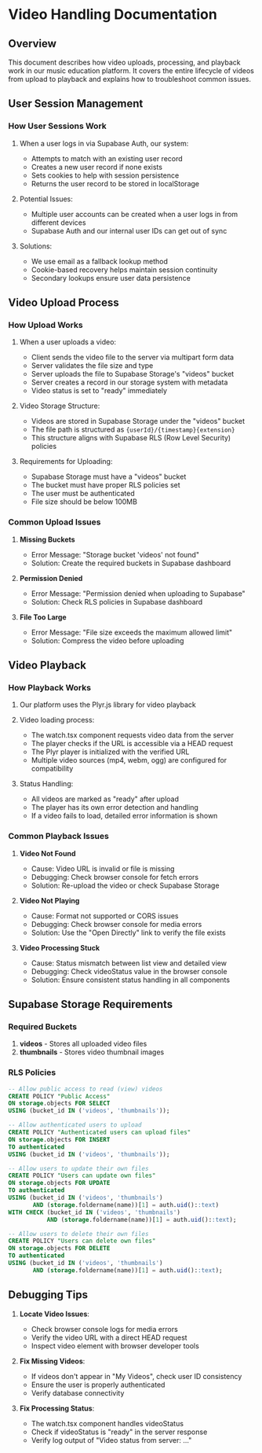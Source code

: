 # Video Handling Documentation

## Overview
This document describes how video uploads, processing, and playback work in our music education platform. It covers the entire lifecycle of videos from upload to playback and explains how to troubleshoot common issues.

## User Session Management

### How User Sessions Work
1. When a user logs in via Supabase Auth, our system:
   - Attempts to match with an existing user record
   - Creates a new user record if none exists
   - Sets cookies to help with session persistence
   - Returns the user record to be stored in localStorage

2. Potential Issues:
   - Multiple user accounts can be created when a user logs in from different devices
   - Supabase Auth and our internal user IDs can get out of sync

3. Solutions:
   - We use email as a fallback lookup method
   - Cookie-based recovery helps maintain session continuity
   - Secondary lookups ensure user data persistence

## Video Upload Process

### How Upload Works
1. When a user uploads a video:
   - Client sends the video file to the server via multipart form data
   - Server validates the file size and type
   - Server uploads the file to Supabase Storage's "videos" bucket
   - Server creates a record in our storage system with metadata
   - Video status is set to "ready" immediately

2. Video Storage Structure:
   - Videos are stored in Supabase Storage under the "videos" bucket
   - The file path is structured as `{userId}/{timestamp}{extension}`
   - This structure aligns with Supabase RLS (Row Level Security) policies

3. Requirements for Uploading:
   - Supabase Storage must have a "videos" bucket
   - The bucket must have proper RLS policies set
   - The user must be authenticated
   - File size should be below 100MB

### Common Upload Issues
1. **Missing Buckets**
   - Error Message: "Storage bucket 'videos' not found"
   - Solution: Create the required buckets in Supabase dashboard

2. **Permission Denied**
   - Error Message: "Permission denied when uploading to Supabase"
   - Solution: Check RLS policies in Supabase dashboard

3. **File Too Large**
   - Error Message: "File size exceeds the maximum allowed limit"
   - Solution: Compress the video before uploading

## Video Playback

### How Playback Works
1. Our platform uses the Plyr.js library for video playback
2. Video loading process:
   - The watch.tsx component requests video data from the server
   - The player checks if the URL is accessible via a HEAD request
   - The Plyr player is initialized with the verified URL
   - Multiple video sources (mp4, webm, ogg) are configured for compatibility

3. Status Handling:
   - All videos are marked as "ready" after upload
   - The player has its own error detection and handling
   - If a video fails to load, detailed error information is shown

### Common Playback Issues
1. **Video Not Found**
   - Cause: Video URL is invalid or file is missing
   - Debugging: Check browser console for fetch errors
   - Solution: Re-upload the video or check Supabase Storage

2. **Video Not Playing**
   - Cause: Format not supported or CORS issues
   - Debugging: Check browser console for media errors
   - Solution: Use the "Open Directly" link to verify the file exists

3. **Video Processing Stuck**
   - Cause: Status mismatch between list view and detailed view
   - Debugging: Check videoStatus value in the browser console
   - Solution: Ensure consistent status handling in all components

## Supabase Storage Requirements

### Required Buckets
1. **videos** - Stores all uploaded video files
2. **thumbnails** - Stores video thumbnail images

### RLS Policies
```sql
-- Allow public access to read (view) videos
CREATE POLICY "Public Access" 
ON storage.objects FOR SELECT 
USING (bucket_id IN ('videos', 'thumbnails'));

-- Allow authenticated users to upload
CREATE POLICY "Authenticated users can upload files"
ON storage.objects FOR INSERT 
TO authenticated
USING (bucket_id IN ('videos', 'thumbnails'));

-- Allow users to update their own files
CREATE POLICY "Users can update own files"
ON storage.objects FOR UPDATE
TO authenticated
USING (bucket_id IN ('videos', 'thumbnails') 
       AND (storage.foldername(name))[1] = auth.uid()::text)
WITH CHECK (bucket_id IN ('videos', 'thumbnails') 
           AND (storage.foldername(name))[1] = auth.uid()::text);

-- Allow users to delete their own files
CREATE POLICY "Users can delete own files"
ON storage.objects FOR DELETE
TO authenticated
USING (bucket_id IN ('videos', 'thumbnails') 
       AND (storage.foldername(name))[1] = auth.uid()::text);
```

## Debugging Tips

1. **Locate Video Issues**:
   - Check browser console logs for media errors
   - Verify the video URL with a direct HEAD request
   - Inspect video element with browser developer tools

2. **Fix Missing Videos**:
   - If videos don't appear in "My Videos", check user ID consistency
   - Ensure the user is properly authenticated
   - Verify database connectivity

3. **Fix Processing Status**:
   - The watch.tsx component handles videoStatus
   - Check if videoStatus is "ready" in the server response
   - Verify log output of "Video status from server: ..."